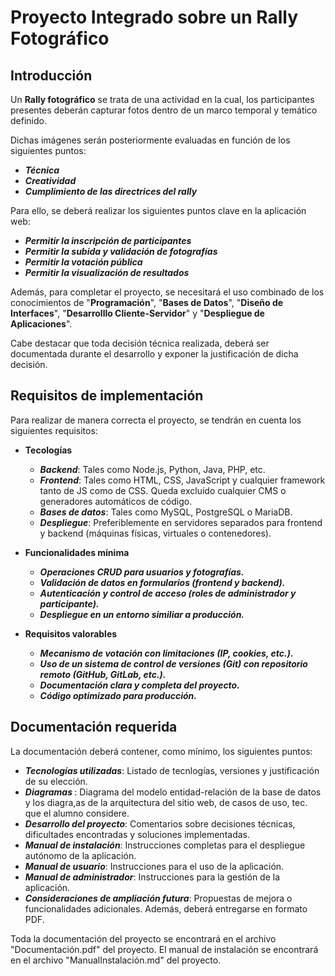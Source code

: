 # Proyecto Integrado sobre un Rally Fotográfico

## Introducción
Un <b>Rally fotográfico</b> se trata de una actividad en la cual, los participantes presentes deberán capturar fotos dentro de un marco temporal y temático definido.

Dichas imágenes serán posteriormente evaluadas en función de los siguientes puntos:
  - <b><i>Técnica</i></b>
  - <b><i>Creatividad</i></b>
  - <b><i>Cumplimiento de las directrices del rally</i></b>

Para ello, se deberá realizar los siguientes puntos clave en la aplicación web:
  - <b><i>Permitir la inscripción de participantes</i></b>
  - <b><i>Permitir la subida y validación de fotografías</i></b>
  - <b><i>Permitir la votación pública</i></b>
  - <b><i>Permitir la visualización de resultados</i></b>

Además, para completar el proyecto, se necesitará el uso combinado de los conocimientos de "<b>Programación</b>", "<b>Bases de Datos</b>", "<b>Diseño de Interfaces</b>", "<b>Desarrolllo Cliente-Servidor</b>" y "<b>Despliegue de Aplicaciones</b>".

Cabe destacar que toda decisión técnica realizada, deberá ser documentada durante el desarrollo y exponer la justificación de dicha decisión.

## Requisitos de implementación
Para realizar de manera correcta el proyecto, se tendrán en cuenta los siguientes requisitos:
  - <b>Tecologías</b>
    - <b><i>Backend</i></b>: Tales como Node.js, Python, Java, PHP, etc.
    - <b><i>Frontend</i></b>: Tales como HTML, CSS, JavaScript y cualquier framework tanto de JS como de CSS. Queda excluído cualquier CMS o generadores automáticos de código.
    - <b><i>Bases de datos</i></b>: Tales como MySQL, PostgreSQL o MariaDB.
    - <b><i>Despliegue</i></b>: Preferiblemente en servidores separados para frontend y backend (máquinas físicas, virtuales o contenedores).

  - <b>Funcionalidades mínima</b>
    - <b><i>Operaciones CRUD para usuarios y fotografías.</i></b>
    - <b><i>Validación de datos en formularios (frontend y backend).</i></b>
    - <b><i>Autenticación y control de acceso (roles de administrador y participante).</i></b>
    - <b><i>Despliegue en un entorno similiar a producción.</i></b>

  - <b>Requisitos valorables</b>
    - <b><i>Mecanismo de votación con limitaciones (IP, cookies, etc.).</i></b>
    - <b><i>Uso de un sistema de control de versiones (Git) con repositorio remoto (GitHub, GitLab, etc.).</i></b>
    - <b><i>Documentación clara y completa del proyecto.</i></b>
    - <b><i>Código optimizado para producción.</i></b>

## Documentación requerida
La documentación deberá contener, como mínimo, los siguientes puntos:
  - <b><i>Tecnologías utilizadas</i></b>: Listado de tecnlogías, versiones y justificación de su elección.
  - <b><i>Diagramas </i></b>: Diagrama del modelo entidad-relación de la base de datos y los diagra,as de la arquitectura del sitio web, de casos de uso, tec. que el alumno considere.
  - <b><i>Desarrollo del proyecto</i></b>: Comentarios sobre decisiones técnicas, dificultades encontradas y soluciones implementadas.
  - <b><i>Manual de instalación</i></b>: Instrucciones completas para el despliegue autónomo de la aplicación.
  - <b><i>Manual de usuario</i></b>: Instrucciones para el uso de la aplicación.
  - <b><i>Manual de administrador</i></b>: Instrucciones para la gestión de la aplicación.
  - <b><i>Consideraciones de ampliación futura</i></b>: Propuestas de mejora o funcionalidades adicionales.
Además, deberá entregarse en formato PDF.

Toda la documentación del proyecto se encontrará en el archivo "Documentación.pdf" del proyecto.
El manual de instalación se encontrará en el archivo "ManualInstalación.md" del proyecto.
